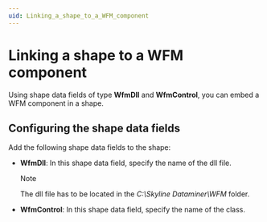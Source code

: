 ```yaml
---
uid: Linking_a_shape_to_a_WFM_component
---
```


# Linking a shape to a WFM component

Using shape data fields of type **WfmDll** and **WfmControl**, you can embed a WFM component in a shape.

## Configuring the shape data fields

Add the following shape data fields to the shape:

- **WfmDll**: In this shape data field, specify the name of the dll file.

    > [!NOTE]
    > The dll file has to be located in the *C:\\Skyline Dataminer\\WFM* folder.

- **WfmControl**: In this shape data field, specify the name of the class.
